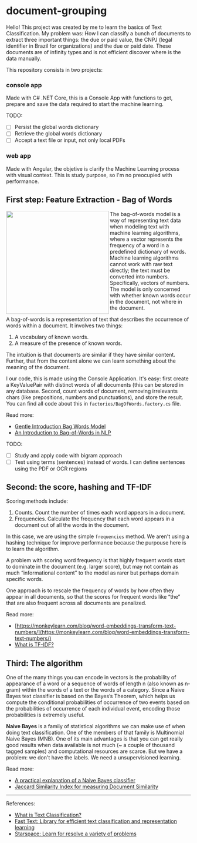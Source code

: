 # document-grouping

Hello! This project was created by me to learn the basics of Text Classification. My problem was: How I can classify a bunch of documents to extract three important things: the due or paid value, the CNPJ (legal identifier in Brazil for organizations) and the due or paid date. These documents are of infinity types and is not efficient discover where is the data manually.

This repository consists in two projects:

### console app
Made with C# .NET Core, this is a Console App with functions to get, prepare and save the data required to start the machine learning. 

TODO:
- [ ] Persist the global words dictionary
- [ ] Retrieve the global words dictionary
- [ ] Accept a text file or input, not only local PDFs

### web app
Made with Angular, the objetive is clarify the Machine Learning process with visual context. This is study purpose, so I'm no preocupied with performance.


## First step: Feature Extraction - Bag of Words
<img src="https://qph.fs.quoracdn.net/main-qimg-4934f0958e121d33717f848230ef664a" width="280" align="left" />

The bag-of-words model is a way of representing text data when modeling text with machine learning algorithms, where a vector represents the frequency of a word in a predefined dictionary of words. Machine learning algorithms cannot work with raw text directly; the text must be converted into numbers. Specifically, vectors of numbers. The model is only concerned with whether known words occur in the document, not where in the document.

A bag-of-words is a representation of text that describes the occurrence of words within a document. It involves two things:
1. A vocabulary of known words.
2. A measure of the presence of known words.

The intuition is that documents are similar if they have similar content. Further, that from the content alone we can learn something about the meaning of the document.

I our code, this is made using the Console Application. It's easy: first create a KeyValuePair with distinct words of all documents (this can be stored in any database. Second, count words of document, removing irrelevants chars (like prepositions, numbers and punctuations), and store the result. You can find all code about this in `factories/BagOfWords.factory.cs` file.

Read more:
- [Gentle Introduction Bag Words Model](https://machinelearningmastery.com/gentle-introduction-bag-words-model/)
- [An Introduction to Bag-of-Words in NLP](https://medium.com/greyatom/an-introduction-to-bag-of-words-in-nlp-ac967d43b428)

TODO:
- [ ] Study and apply code with bigram approach 
- [ ] Test using terms (sentences) instead of words. I can define sentences using the PDF or OCR regions

## Second: the score, hashing and TF-IDF

Scoring methods include:

1. Counts. Count the number of times each word appears in a document.
2. Frequencies. Calculate the frequency that each word appears in a document out of all the words in the document.

In this case, we are using the simple `frequencies` method. We aren't using a hashing technique for improve performance because the purpouse here is to learn the algorithm.

A problem with scoring word frequency is that highly frequent words start to dominate in the document (e.g. larger score), but may not contain as much “informational content” to the model as rarer but perhaps domain specific words.

One approach is to rescale the frequency of words by how often they appear in all documents, so that the scores for frequent words like “the” that are also frequent across all documents are penalized.

Read more:
- [https://monkeylearn.com/blog/word-embeddings-transform-text-numbers/](https://monkeylearn.com/blog/word-embeddings-transform-text-numbers/)
- [What is TF-IDF?](https://monkeylearn.com/blog/what-is-tf-idf/)

## Third: The algorithm

One of the many things you can encode in vectors is the probability of appearance of a word or a sequence of words of length n (also known as n-gram) within the words of a text or the words of a category. Since a Naive Bayes text classifier is based on the Bayes’s Theorem, which helps us compute the conditional probabilities of occurrence of two events based on the probabilities of occurrence of each individual event, encoding those probabilities is extremely useful.

**Naive Bayes** is a family of statistical algorithms we can make use of when doing text classification. One of the members of that family is Multinomial Naive Bayes (MNB). One of its main advantages is that you can get really good results when data available is not much (~ a couple of thousand tagged samples) and computational resources are scarce. But we have a problem: we don't have the labels. We need a unsupervisioned learning.

Read more:
- [A practical explanation of a Naive Bayes classifier](https://monkeylearn.com/blog/practical-explanation-naive-bayes-classifier/)
- [Jaccard Similarity Index for measuring Document Similarity](https://nickgrattandatascience.wordpress.com/2013/11/18/jaccard-similarity-index-for-measuring-document-similarity/)

------------


References: 
- [What is Text Classification?](https://monkeylearn.com/text-classification/)
- [Fast Text: Library for efficient text classification and representation learning](https://fasttext.cc/)
- [Starspace: Learn for resolve a variety of problems](https://github.com/facebookresearch/Starspace/)